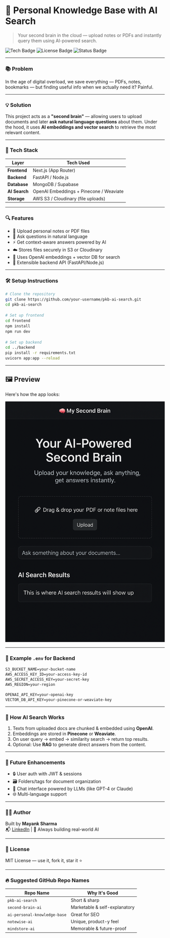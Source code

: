 # 🧠 Personal Knowledge Base with AI Search

> Your second brain in the cloud — upload notes or PDFs and instantly query them using AI-powered search.

![Tech Badge](https://img.shields.io/badge/Built%20with-Next.js%20%7C%20FastAPI%20%7C%20OpenAI-blue)
![License Badge](https://img.shields.io/badge/License-MIT-green)
![Status Badge](https://img.shields.io/badge/Status-Active--Development-orange)

---

### 📚 Problem

In the age of digital overload, we save everything — PDFs, notes, bookmarks — but finding useful info when we actually need it? Painful.

---

### 💡 Solution

This project acts as a **"second brain"** — allowing users to upload documents and later **ask natural language questions** about them. Under the hood, it uses **AI embeddings and vector search** to retrieve the most relevant content.

---

### 🚀 Tech Stack

| Layer         | Tech Used                          |
|---------------|------------------------------------|
| **Frontend**  | Next.js (App Router)               |
| **Backend**   | FastAPI / Node.js                  |
| **Database**  | MongoDB / Supabase                 |
| **AI Search** | OpenAI Embeddings + Pinecone / Weaviate |
| **Storage**   | AWS S3 / Cloudinary (file uploads) |

---

### 🔍 Features

- 📄 Upload personal notes or PDF files
- 💬 Ask questions in natural language
- ⚡ Get context-aware answers powered by AI
- ☁️ Stores files securely in S3 or Cloudinary
- 🧠 Uses OpenAI embeddings + vector DB for search
- 🔐 Extensible backend API (FastAPI/Node.js)

---

### 🛠️ Setup Instructions

```bash
# Clone the repository
git clone https://github.com/your-username/pkb-ai-search.git
cd pkb-ai-search

# Set up frontend
cd frontend
npm install
npm run dev

# Set up backend
cd ../backend
pip install -r requirements.txt
uvicorn app:app --reload
```

---

## 🖼️ Preview

Here's how the app looks:

![App Preview](preview.png)

---

### 📁 Example `.env` for Backend

```env
S3_BUCKET_NAME=your-bucket-name
AWS_ACCESS_KEY_ID=your-access-key-id
AWS_SECRET_ACCESS_KEY=your-secret-key
AWS_REGION=your-region

OPENAI_API_KEY=your-openai-key
VECTOR_DB_API_KEY=your-pinecone-or-weaviate-key
```

---

### 🧠 How AI Search Works

1. Texts from uploaded docs are chunked & embedded using **OpenAI**.
2. Embeddings are stored in **Pinecone** or **Weaviate**.
3. On user query → embed → similarity search → return top results.
4. Optional: Use **RAG** to generate direct answers from the content.

---

### 🧪 Future Enhancements

- 🔒 User auth with JWT & sessions
- 🗃️ Folders/tags for document organization
- 🤖 Chat interface powered by LLMs (like GPT-4 or Claude)
- 🌐 Multi-language support

---

### 👨‍💻 Author

Built by **Mayank Sharma**  
📬 [LinkedIn](https://www.linkedin.com/in/mayank-sharma15/) | 🧠 Always building real-world AI

---

### 📘 License

MIT License — use it, fork it, star it ⭐

---

### 🔥 Suggested GitHub Repo Names

| Repo Name | Why It's Good |
|-----------|---------------|
| `pkb-ai-search` | Short & sharp |
| `second-brain-ai` | Marketable & self-explanatory |
| `ai-personal-knowledge-base` | Great for SEO |
| `notewise-ai` | Unique, product-y feel |
| `mindstore-ai` | Memorable & future-proof |
